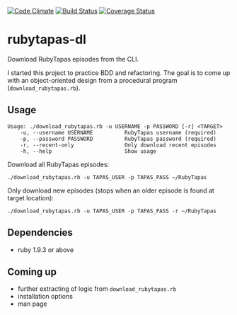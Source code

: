 [![Code Climate](https://codeclimate.com/github/mfilej/rubytapas-dl.png)](https://codeclimate.com/github/mfilej/rubytapas-dl)
[![Build Status](https://travis-ci.org/mfilej/rubytapas-dl.png?branch=master)](https://travis-ci.org/mfilej/rubytapas-dl)
[![Coverage Status](https://coveralls.io/repos/mfilej/rubytapas-dl/badge.png)](https://coveralls.io/r/mfilej/rubytapas-dl)

# rubytapas-dl

Download RubyTapas episodes from the CLI.

I started this project to practice BDD and refactoring. The goal is to come up with an object-oriented design from a procedural program (`download_rubytapas.rb`).

## Usage

    Usage: ./download_rubytapas.rb -u USERNAME -p PASSWORD [-r] <TARGET>
        -u, --username USERNAME          RubyTapas username (required)
        -p, --password PASSWORD          RubyTapas password (required)
        -r, --recent-only                Only download recent episodes
        -h, --help                       Show usage

Download all RubyTapas episodes:

    ./download_rubytapas.rb -u TAPAS_USER -p TAPAS_PASS ~/RubyTapas

Only download new episodes (stops when an older episode is found at target location):

    ./download_rubytapas.rb -u TAPAS_USER -p TAPAS_PASS -r ~/RubyTapas

## Dependencies

* ruby 1.9.3 or above

## Coming up

* further extracting of logic from `download_rubytapas.rb`
* installation options
* man page
